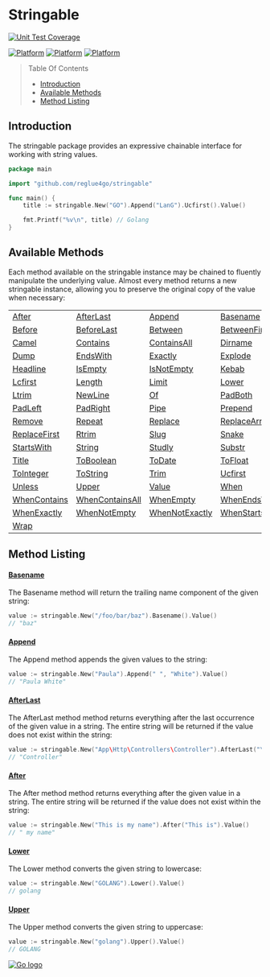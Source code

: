 # Stringable

[![Unit Test Coverage](https://img.shields.io/static/v1?label=coverage&message=100%&color=green&logo=coveralls)](https://github.com/reglue4go/stringable)

[![Platform](https://img.shields.io/static/v1?label=linux&message=✓✓=#FCC624✓=linux)](https://github.com/reglue4go/stringable) [![Platform](https://img.shields.io/static/v1?label=macos&message=✓✓=#000000=macos)](https://github.com/reglue4go/stringable) [![Platform](https://img.shields.io/static/v1?label=windows10&message=✓✓=#0078D6=windows10)](https://github.com/reglue4go/stringable)

> Table Of Contents
>
> -   [Introduction](#introduction)
> -   [Available Methods](#available-methods)
> -   [Method Listing](#method-listing)

## Introduction

The stringable package provides an expressive chainable interface for working with string values.

```go
package main

import "github.com/reglue4go/stringable"

func main() {
	title := stringable.New("GO").Append("LanG").Ucfirst().Value()

	fmt.Printf("%v\n", title) // Golang
}

```

## Available Methods

Each method available on the stringable instance may be chained to fluently manipulate the underlying value.
Almost every method returns a new stringable instance, allowing you to preserve the original copy of the value when necessary:

|                               |                                     |                                   |                                   |
| ----------------------------- | ----------------------------------- | --------------------------------- | --------------------------------- |
| [After](#after)               | [AfterLast](#afterLast)             | [Append](#append)                 | [Basename](#basename)             |
| [Before](#before)             | [BeforeLast](#beforeLast)           | [Between](#between)               | [BetweenFirst](#betweenFirst)     |
| [Camel](#camel)               | [Contains](#contains)               | [ContainsAll](#containsAll)       | [Dirname](#dirname)               |
| [Dump](#dump)                 | [EndsWith](#endsWith)               | [Exactly](#exactly)               | [Explode](#explode)               |
| [Headline](#headline)         | [IsEmpty](#isEmpty)                 | [IsNotEmpty](#isNotEmpty)         | [Kebab](#Kebab)                   |
| [Lcfirst](#lcfirst)           | [Length](#length)                   | [Limit](#limit)                   | [Lower](#lower)                   |
| [Ltrim](#ltrim)               | [NewLine](#newLine)                 | [Of](#Of)                         | [PadBoth](#padBoth)               |
| [PadLeft](#padLeft)           | [PadRight](#padRight)               | [Pipe](#pipe)                     | [Prepend](#prepend)               |
| [Remove](#remove)             | [Repeat](#repeat)                   | [Replace](#replace)               | [ReplaceArray](#replaceArray)     |
| [ReplaceFirst](#replaceFirst) | [Rtrim](#rtrim)                     | [Slug](#slug)                     | [Snake](#snake)                   |
| [StartsWith](#startsWith)     | [String](#string)                   | [Studly](#studly)                 | [Substr](#substr)                 |
| [Title](#title)               | [ToBoolean](#toBoolean)             | [ToDate](#toDate)                 | [ToFloat](#toFloat)               |
| [ToInteger](#toInteger)       | [ToString](#toString)               | [Trim](#trim)                     | [Ucfirst](#ucfirst)               |
| [Unless](#unless)             | [Upper](#upper)                     | [Value](#value)                   | [When](#when)                     |
| [WhenContains](#whenContains) | [WhenContainsAll](#whenContainsAll) | [WhenEmpty](#whenEmpty)           | [WhenEndsWith](#whenEndsWith)     |
| [WhenExactly](#whenExactly)   | [WhenNotEmpty](#whenNotEmpty)       | [WhenNotExactly](#whenNotExactly) | [WhenStartsWith](#whenStartsWith) |
| [Wrap](#wrap)                 |                                     |                                   |                                   |

## Method Listing

#### [Basename](#available-methods)

The Basename method will return the trailing name component of the given string:

```go
value := stringable.New("/foo/bar/baz").Basename().Value()
// "baz"
```

#### [Append](#available-methods)

The Append method appends the given values to the string:

```go
value := stringable.New("Paula").Append(" ", "White").Value()
// "Paula White"
```

#### [AfterLast](#available-methods)

The AfterLast method method returns everything after the last occurrence of the given value in a string. The entire string will be returned if the value does not exist within the string:

```go
value := stringable.New("App\Http\Controllers\Controller").AfterLast("\\").Value()
// "Controller"
```

#### [After](#available-methods)

The After method method returns everything after the given value in a string. The entire string will be returned if the value does not exist within the string:

```go
value := stringable.New("This is my name").After("This is").Value()
// " my name"
```

#### [Lower](#available-methods)

The Lower method converts the given string to lowercase:

```go
value := stringable.New("GOLANG").Lower().Value()
// golang
```

#### [Upper](#available-methods)

The Upper method converts the given string to uppercase:

```go
value := stringable.New("golang").Upper().Value()
// GOLANG
```

[![Go logo](https://reglue4go.github.io/docs/img/go/Go-Logo_Blue.svg 'Scroll up')](#top)
